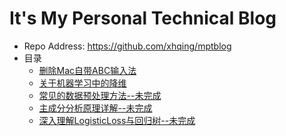 # It's My Personal Technical Blog
 - Repo Address: https://github.com/xhqing/mptblog
 - 目录
   - [删除Mac自带ABC输入法](post/删除Mac自带ABC输入法.md)
   - [关于机器学习中的降维](post/关于机器学习中的降维.md)
   - [常见的数据预处理方法--未完成](post/常见的数据预处理方法--未完成.md)
   - [主成分分析原理详解--未完成](post/主成分分析原理详解--未完成.md)
   - [深入理解LogisticLoss与回归树--未完成](post/深入理解LogisticLoss与回归树--未完成.md)
